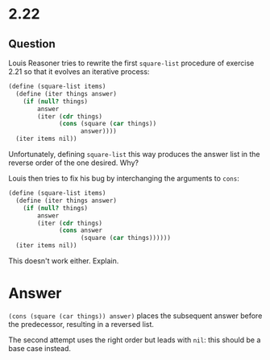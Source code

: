 # 2.22

## Question

Louis Reasoner tries to rewrite the first `square-list` procedure of exercise 2.21 so that it evolves an iterative process:

```scheme
(define (square-list items)
  (define (iter things answer)
    (if (null? things)
        answer
        (iter (cdr things)
              (cons (square (car things))
                    answer))))
  (iter items nil))
```

Unfortunately, defining `square-list` this way produces the answer list in the reverse order of the one desired. Why?

Louis then tries to fix his bug by interchanging the arguments to `cons`:

```scheme
(define (square-list items)
  (define (iter things answer)
    (if (null? things)
        answer
        (iter (cdr things)
              (cons answer
                    (square (car things))))))
  (iter items nil))
```

This doesn't work either. Explain.

# Answer

`(cons (square (car things)) answer)` places the subsequent answer before the predecessor, resulting in a reversed list.

The second attempt uses the right order but leads with `nil`: this should be a base case instead.
